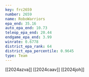 ```yaml
---
key: frc2659
number: 2659
name: RoboWarriors
epa_end: 35.16
auto_epa_end: 10.73
teleop_epa_end: 20.44
endgame_epa_end: 3.99
winrate: 0.6778
district_epa_rank: 64
district_epa_percentile: 0.9645
type: Team
---
```

[[2024azva]]
[[2024caav]]
[[2024joh]]
